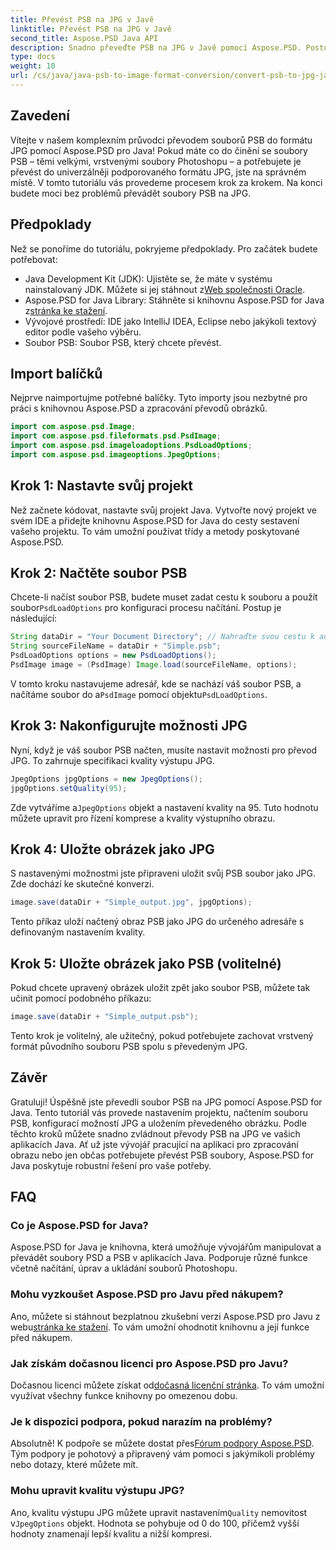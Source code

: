 ```yaml
---
title: Převést PSB na JPG v Javě
linktitle: Převést PSB na JPG v Javě
second_title: Aspose.PSD Java API
description: Snadno převeďte PSB na JPG v Javě pomocí Aspose.PSD. Postupujte podle našeho podrobného průvodce pro bezproblémové převody obrázků. Stáhněte si, vyzkoušejte a kupte Aspose.PSD.
type: docs
weight: 10
url: /cs/java/java-psb-to-image-format-conversion/convert-psb-to-jpg-java/
---
```

## Zavedení
Vítejte v našem komplexním průvodci převodem souborů PSB do formátu JPG pomocí Aspose.PSD pro Java! Pokud máte co do činění se soubory PSB – těmi velkými, vrstvenými soubory Photoshopu – a potřebujete je převést do univerzálněji podporovaného formátu JPG, jste na správném místě. V tomto tutoriálu vás provedeme procesem krok za krokem. Na konci budete moci bez problémů převádět soubory PSB na JPG.
## Předpoklady
Než se ponoříme do tutoriálu, pokryjeme předpoklady. Pro začátek budete potřebovat:
-  Java Development Kit (JDK): Ujistěte se, že máte v systému nainstalovaný JDK. Můžete si jej stáhnout z[Web společnosti Oracle](https://www.oracle.com/java/technologies/javase-downloads.html).
-  Aspose.PSD for Java Library: Stáhněte si knihovnu Aspose.PSD for Java z[stránka ke stažení](https://releases.aspose.com/psd/java/).
- Vývojové prostředí: IDE jako IntelliJ IDEA, Eclipse nebo jakýkoli textový editor podle vašeho výběru.
- Soubor PSB: Soubor PSB, který chcete převést.
## Import balíčků
Nejprve naimportujme potřebné balíčky. Tyto importy jsou nezbytné pro práci s knihovnou Aspose.PSD a zpracování převodů obrázků.
```java
import com.aspose.psd.Image;
import com.aspose.psd.fileformats.psd.PsdImage;
import com.aspose.psd.imageloadoptions.PsdLoadOptions;
import com.aspose.psd.imageoptions.JpegOptions;
```
## Krok 1: Nastavte svůj projekt
Než začnete kódovat, nastavte svůj projekt Java. Vytvořte nový projekt ve svém IDE a přidejte knihovnu Aspose.PSD for Java do cesty sestavení vašeho projektu. To vám umožní používat třídy a metody poskytované Aspose.PSD.
## Krok 2: Načtěte soubor PSB
 Chcete-li načíst soubor PSB, budete muset zadat cestu k souboru a použít soubor`PsdLoadOptions` pro konfiguraci procesu načítání. Postup je následující:
```java
String dataDir = "Your Document Directory"; // Nahraďte svou cestu k adresáři
String sourceFileName = dataDir + "Simple.psb";
PsdLoadOptions options = new PsdLoadOptions();
PsdImage image = (PsdImage) Image.load(sourceFileName, options);
```
 V tomto kroku nastavujeme adresář, kde se nachází váš soubor PSB, a načítáme soubor do a`PsdImage` pomocí objektu`PsdLoadOptions`.
## Krok 3: Nakonfigurujte možnosti JPG
Nyní, když je váš soubor PSB načten, musíte nastavit možnosti pro převod JPG. To zahrnuje specifikaci kvality výstupu JPG.
```java
JpegOptions jpgOptions = new JpegOptions();
jpgOptions.setQuality(95);
```
Zde vytváříme a`JpegOptions` objekt a nastavení kvality na 95. Tuto hodnotu můžete upravit pro řízení komprese a kvality výstupního obrazu.
## Krok 4: Uložte obrázek jako JPG
S nastavenými možnostmi jste připraveni uložit svůj PSB soubor jako JPG. Zde dochází ke skutečné konverzi.
```java
image.save(dataDir + "Simple_output.jpg", jpgOptions);
```
Tento příkaz uloží načtený obraz PSB jako JPG do určeného adresáře s definovaným nastavením kvality.
## Krok 5: Uložte obrázek jako PSB (volitelné)
Pokud chcete upravený obrázek uložit zpět jako soubor PSB, můžete tak učinit pomocí podobného příkazu:
```java
image.save(dataDir + "Simple_output.psb");
```
Tento krok je volitelný, ale užitečný, pokud potřebujete zachovat vrstvený formát původního souboru PSB spolu s převedeným JPG.
## Závěr
Gratuluji! Úspěšně jste převedli soubor PSB na JPG pomocí Aspose.PSD for Java. Tento tutoriál vás provede nastavením projektu, načtením souboru PSB, konfigurací možností JPG a uložením převedeného obrázku. Podle těchto kroků můžete snadno zvládnout převody PSB na JPG ve vašich aplikacích Java.
Ať už jste vývojář pracující na aplikaci pro zpracování obrazu nebo jen občas potřebujete převést PSB soubory, Aspose.PSD for Java poskytuje robustní řešení pro vaše potřeby.
## FAQ
### Co je Aspose.PSD for Java?
Aspose.PSD for Java je knihovna, která umožňuje vývojářům manipulovat a převádět soubory PSD a PSB v aplikacích Java. Podporuje různé funkce včetně načítání, úprav a ukládání souborů Photoshopu.
### Mohu vyzkoušet Aspose.PSD pro Javu před nákupem?
 Ano, můžete si stáhnout bezplatnou zkušební verzi Aspose.PSD pro Javu z webu[stránka ke stažení](https://releases.aspose.com/). To vám umožní ohodnotit knihovnu a její funkce před nákupem.
### Jak získám dočasnou licenci pro Aspose.PSD pro Javu?
 Dočasnou licenci můžete získat od[dočasná licenční stránka](https://purchase.aspose.com/temporary-license/). To vám umožní využívat všechny funkce knihovny po omezenou dobu.
### Je k dispozici podpora, pokud narazím na problémy?
 Absolutně! K podpoře se můžete dostat přes[Fórum podpory Aspose.PSD](https://forum.aspose.com/c/psd/34). Tým podpory je pohotový a připravený vám pomoci s jakýmikoli problémy nebo dotazy, které můžete mít.
### Mohu upravit kvalitu výstupu JPG?
 Ano, kvalitu výstupu JPG můžete upravit nastavením`Quality` nemovitost v`JpegOptions` objekt. Hodnota se pohybuje od 0 do 100, přičemž vyšší hodnoty znamenají lepší kvalitu a nižší kompresi.